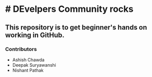 # # DEvelpers Community rocks 

## This repository is to get beginner's hands on working in GitHub.

### Contributors
- Ashish Chawda
- Deepak Suryawanshi
- Nishant Pathak
